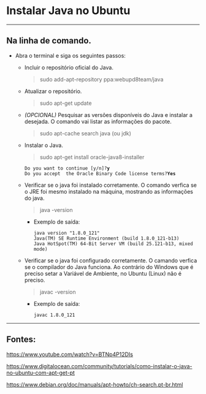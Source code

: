 Instalar Java no Ubuntu
===============================================

--------------------

## Na linha de comando.

- Abra o terminal e siga os seguintes passos:

	- Incluir o repositório oficial do Java.

		> sudo add-apt-repository ppa:webupd8team/java

	- Atualizar o repositório.

		> sudo apt-get update

	- *(OPCIONAL)* Pesquisar as versões disponíveis do Java e instalar a desejada. O comando vai listar as informações do pacote.

		> sudo apt-cache search java (ou jdk)


	- Instalar o Java.

		> sudo apt-get install oracle-java8-installer

		`Do you want to continue [y/n]?`**`y`**</br>
		`Do you accept  the Oracle Binary Code license terms?`**`Yes`**
				

	- Verificar se o java foi instalado corretamente. O comando verfica se o JRE foi mesmo instalado na máquina, mostrando as informações do java.

		> java -version

		- Exemplo de saída:

			`java version "1.8.0_121"`</br>
			`Java(TM) SE Runtime Environment (build 1.8.0_121-b13)`</br>
			`Java HotSpot(TM) 64-Bit Server VM (build 25.121-b13, mixed mode)`


	- Verificar se o java foi configurado corretamente. O camando verfica se o compilador do Java funciona. Ao contrário do Windows que é preciso setar a Variável de Ambiente, no Ubuntu (Linux) não é preciso.

		> javac -version

		- Exemplo de saída:

			`javac 1.8.0_121`

--------------------

## Fontes:

https://www.youtube.com/watch?v=BTNp4P12DIs

https://www.digitalocean.com/community/tutorials/como-instalar-o-java-no-ubuntu-com-apt-get-pt

https://www.debian.org/doc/manuals/apt-howto/ch-search.pt-br.html

